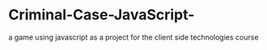 # Criminal-Case-JavaScript-
a game using javascript as a project for the client side technologies course
